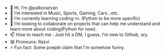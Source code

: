 - 👋 Hi, I’m @palkorazvan
- 👀 I’m interested in Music, Sports, Gaming, Cars...etc.
- 🌱 I’m currently learning coding rn. (Python to be more specific)
- 💞️ I’m looking to collaborate on projects that can help me understand and learn more about coding(Python for now).
- 📫 How to reach me : Just hit a DM, I guess. I'm new to Github, sry.
- 😄 Pronouns: Razvi
- ⚡ Fun fact: Some poeple claim that I'm somehow funny.

<!---
palkorazvan/palkorazvan is a ✨ special ✨ repository because its `README.md` (this file) appears on your GitHub profile.
You can click the Preview link to take a look at your changes.
--->
